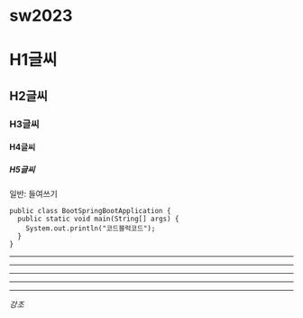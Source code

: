 # sw2023
# H1글씨
## H2글씨
### H3글씨
#### H4글씨
##### H5글씨

일반:
  들여쓰기

```
public class BootSpringBootApplication {
  public static void main(String[] args) {
    System.out.println("코드블럭코드");
  }
}
```

* * *

***

*****

- - -

---------------------------------------

*강조*
